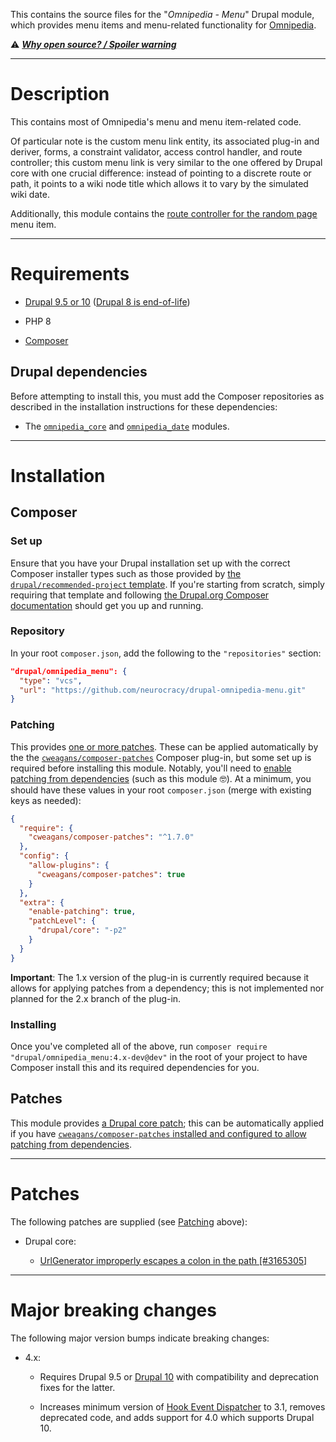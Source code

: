 This contains the source files for the "*Omnipedia - Menu*" Drupal module, which
provides menu items and menu-related functionality for
[Omnipedia](https://omnipedia.app/).

⚠️ ***[Why open source? / Spoiler warning](https://omnipedia.app/open-source)***

----

# Description

This contains most of Omnipedia's menu and menu item-related code.

Of particular note is the custom menu link entity, its associated plug-in and
deriver, forms, a constraint validator, access control handler, and route
controller; this custom menu link is very similar to the one offered by Drupal
core with one crucial difference: instead of pointing to a discrete route or
path, it points to a wiki node title which allows it to vary by the simulated
wiki date.

Additionally, this module contains the [route controller for the random
page](/src/Controller/RandomPageController.php) menu item.

----

# Requirements

* [Drupal 9.5 or 10](https://www.drupal.org/download) ([Drupal 8 is end-of-life](https://www.drupal.org/psa-2021-11-30))

* PHP 8

* [Composer](https://getcomposer.org/)

## Drupal dependencies

Before attempting to install this, you must add the Composer repositories as
described in the installation instructions for these dependencies:

* The [`omnipedia_core`](https://github.com/neurocracy/drupal-omnipedia-core) and [`omnipedia_date`](https://github.com/neurocracy/drupal-omnipedia-date) modules.

----

# Installation

## Composer

### Set up

Ensure that you have your Drupal installation set up with the correct Composer
installer types such as those provided by [the `drupal/recommended-project`
template](https://www.drupal.org/docs/develop/using-composer/starting-a-site-using-drupal-composer-project-templates#s-drupalrecommended-project).
If you're starting from scratch, simply requiring that template and following
[the Drupal.org Composer
documentation](https://www.drupal.org/docs/develop/using-composer/starting-a-site-using-drupal-composer-project-templates)
should get you up and running.

### Repository

In your root `composer.json`, add the following to the `"repositories"` section:

```json
"drupal/omnipedia_menu": {
  "type": "vcs",
  "url": "https://github.com/neurocracy/drupal-omnipedia-menu.git"
}
```

### Patching

This provides [one or more patches](#patches). These can be applied automatically by the the
[`cweagans/composer-patches`](https://github.com/cweagans/composer-patches/tree/1.x)
Composer plug-in, but some set up is required before installing this module.
Notably, you'll need to [enable patching from
dependencies](https://github.com/cweagans/composer-patches/tree/1.x#allowing-patches-to-be-applied-from-dependencies) (such as this module 🤓). At
a minimum, you should have these values in your root `composer.json` (merge with
existing keys as needed):


```json
{
  "require": {
    "cweagans/composer-patches": "^1.7.0"
  },
  "config": {
    "allow-plugins": {
      "cweagans/composer-patches": true
    }
  },
  "extra": {
    "enable-patching": true,
    "patchLevel": {
      "drupal/core": "-p2"
    }
  }
}

```

**Important**: The 1.x version of the plug-in is currently required because it
allows for applying patches from a dependency; this is not implemented nor
planned for the 2.x branch of the plug-in.

### Installing

Once you've completed all of the above, run `composer require
"drupal/omnipedia_menu:4.x-dev@dev"` in the root of your project to have
Composer install this and its required dependencies for you.

## Patches

This module provides [a Drupal core
patch](https://www.drupal.org/project/drupal/issues/3165305#comment-14058586);
this can be automatically applied if you have [`cweagans/composer-patches`
installed and
configured to allow patching from dependencies](https://github.com/cweagans/composer-patches#allowing-patches-to-be-applied-from-dependencies).


----

# Patches

The following patches are supplied (see [Patching](#patching) above):

* Drupal core:

  * [UrlGenerator improperly escapes a colon in the path [#3165305]](https://www.drupal.org/project/drupal/issues/3165305#comment-14058586)

----

# Major breaking changes

The following major version bumps indicate breaking changes:

* 4.x:

  * Requires Drupal 9.5 or [Drupal 10](https://www.drupal.org/project/drupal/releases/10.0.0) with compatibility and deprecation fixes for the latter.

  * Increases minimum version of [Hook Event Dispatcher](https://www.drupal.org/project/hook_event_dispatcher) to 3.1, removes deprecated code, and adds support for 4.0 which supports Drupal 10.
